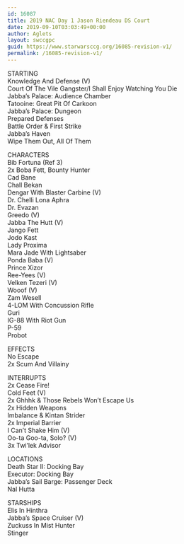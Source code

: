 ```yaml
---
id: 16087
title: 2019 NAC Day 1 Jason Riendeau DS Court
date: 2019-09-10T03:03:49+00:00
author: Aglets
layout: swccgpc
guid: https://www.starwarsccg.org/16085-revision-v1/
permalink: /16085-revision-v1/
---
```

STARTING  
Knowledge And Defense (V)  
Court Of The Vile Gangster/I Shall Enjoy Watching You Die  
Jabba&#8217;s Palace: Audience Chamber  
Tatooine: Great Pit Of Carkoon  
Jabba&#8217;s Palace: Dungeon  
Prepared Defenses  
Battle Order & First Strike  
Jabba&#8217;s Haven  
Wipe Them Out, All Of Them

CHARACTERS  
Bib Fortuna (Ref 3)  
2x Boba Fett, Bounty Hunter  
Cad Bane  
Chall Bekan  
Dengar With Blaster Carbine (V)  
Dr. Chelli Lona Aphra  
Dr. Evazan  
Greedo (V)  
Jabba The Hutt (V)  
Jango Fett  
Jodo Kast  
Lady Proxima  
Mara Jade With Lightsaber  
Ponda Baba (V)  
Prince Xizor  
Ree-Yees (V)  
Velken Tezeri (V)  
Wooof (V)  
Zam Wesell  
4-LOM With Concussion Rifle  
Guri  
IG-88 With Riot Gun  
P-59  
Probot

EFFECTS  
No Escape  
2x Scum And Villainy

INTERRUPTS  
2x Cease Fire!  
Cold Feet (V)  
2x Ghhhk & Those Rebels Won&#8217;t Escape Us  
2x Hidden Weapons  
Imbalance & Kintan Strider  
2x Imperial Barrier  
I Can&#8217;t Shake Him (V)  
Oo-ta Goo-ta, Solo? (V)  
3x Twi&#8217;lek Advisor

LOCATIONS  
Death Star II: Docking Bay  
Executor: Docking Bay  
Jabba&#8217;s Sail Barge: Passenger Deck  
Nal Hutta

STARSHIPS  
Elis In Hinthra  
Jabba&#8217;s Space Cruiser (V)  
Zuckuss In Mist Hunter  
Stinger